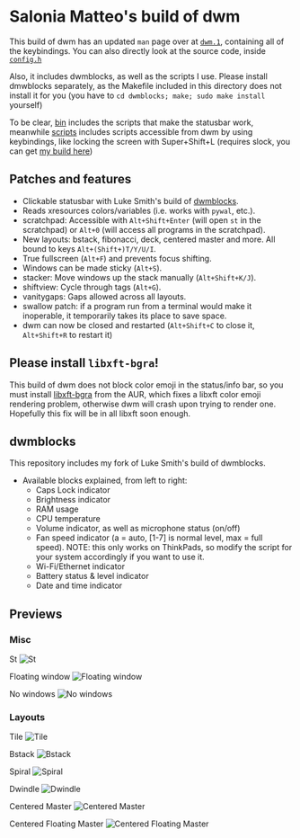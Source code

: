 # Salonia Matteo's build of dwm

This build of dwm has an updated `man` page over at [`dwm.1`](https://github.com/GoDzM4TT3O/dwm/blob/master/dwm.1), containing all of the keybindings. You can also directly look at the source code, inside [`config.h`](https://github.com/GoDzM4TT3O/dwm/blob/master/config.h)

Also, it includes dwmblocks, as well as the scripts I use. Please install dmwblocks separately, as the Makefile included in this directory does not install it for you (you have to `cd dwmblocks; make; sudo make install` yourself)

To be clear, [bin](https://github.com/GoDzM4TT3O/dwm/tree/master/dwmblocks/bin) includes the scripts that make the statusbar work, meanwhile [scripts](https://github.com/GoDzM4TT3O/dwm/tree/master/scripts) includes scripts accessible from dwm by using keybindings, like locking the screen with Super+Shift+L (requires slock, you can get [my build here](https://github.com/GoDzM4TT3O/dotfiles/tree/master/slock))

## Patches and features

- Clickable statusbar with Luke Smith's build of [dwmblocks](https://github.com/lukesmithxyz/dwmblocks).
- Reads xresources colors/variables (i.e. works with `pywal`, etc.).
- scratchpad: Accessible with `Alt+Shift+Enter` (will open `st` in the scratchpad) or `Alt+0` (will access all programs in the scratchpad).
- New layouts: bstack, fibonacci, deck, centered master and more. All bound to keys `Alt+(Shift+)T/Y/U/I`.
- True fullscreen (`Alt+F`) and prevents focus shifting.
- Windows can be made sticky (`Alt+S`).
- stacker: Move windows up the stack manually (`Alt+Shift+K/J`).
- shiftview: Cycle through tags (`Alt+G`).
- vanitygaps: Gaps allowed across all layouts.
- swallow patch: if a program run from a terminal would make it inoperable, it temporarily takes its place to save space.
- dwm can now be closed and restarted (`Alt+Shift+C` to close it, `Alt+Shift+R` to restart it)

## Please install `libxft-bgra`!

This build of dwm does not block color emoji in the status/info bar, so you must install [libxft-bgra](https://aur.archlinux.org/packages/libxft-bgra/) from the AUR, which fixes a libxft color emoji rendering problem, otherwise dwm will crash upon trying to render one. Hopefully this fix will be in all libxft soon enough.

## dwmblocks

This repository includes my fork of Luke Smith's build of dwmblocks.

+ Available blocks explained, from left to right:
	- Caps Lock indicator
	- Brightness indicator
	- RAM usage
	- CPU temperature
	- Volume indicator, as well as microphone status (on/off)
	- Fan speed indicator (a = auto, [1-7] is normal level, max = full speed). NOTE: this only works on ThinkPads, so modify the script for your system accordingly if you want to use it.
	- Wi-Fi/Ethernet indicator
	- Battery status & level indicator
	- Date and time indicator

## Previews

### Misc

St
![St](https://raw.githubusercontent.com/GoDzM4TT3O/dwm/master/Previews/preview-st.png)

Floating window
![Floating window](https://raw.githubusercontent.com/GoDzM4TT3O/dwm/master/Previews/preview-floating-win.png)

No windows
![No windows](https://raw.githubusercontent.com/GoDzM4TT3O/dwm/master/Previews/preview-nowin.png)

### Layouts

Tile
![Tile](https://raw.githubusercontent.com/GoDzM4TT3O/dwm/master/Previews/layouts-tile.png)

Bstack
![Bstack](https://raw.githubusercontent.com/GoDzM4TT3O/dwm/master/Previews/layouts-bstack.png)

Spiral
![Spiral](https://raw.githubusercontent.com/GoDzM4TT3O/dwm/master/Previews/layouts-spiral.png)

Dwindle
![Dwindle](https://raw.githubusercontent.com/GoDzM4TT3O/dwm/master/Previews/layouts-dwindle.png)

Centered Master
![Centered Master](https://raw.githubusercontent.com/GoDzM4TT3O/dwm/master/Previews/layouts-centeredmaster.png)

Centered Floating Master
![Centered Floating Master](https://raw.githubusercontent.com/GoDzM4TT3O/dwm/master/Previews/layouts-centeredfloatingmaster.png)
